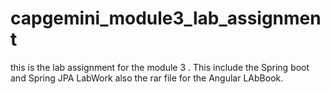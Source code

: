 # capgemini_module3_lab_assignment
this is the lab assignment for the module 3 .
This include the Spring boot and Spring JPA LabWork also the rar file for the Angular LAbBook.
